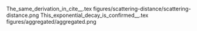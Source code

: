 The_same_derivation_in_cite__.tex
figures/scattering-distance/scattering-distance.png
This_exponential_decay_is_confirmed__.tex
figures/aggregated/aggregated.png
